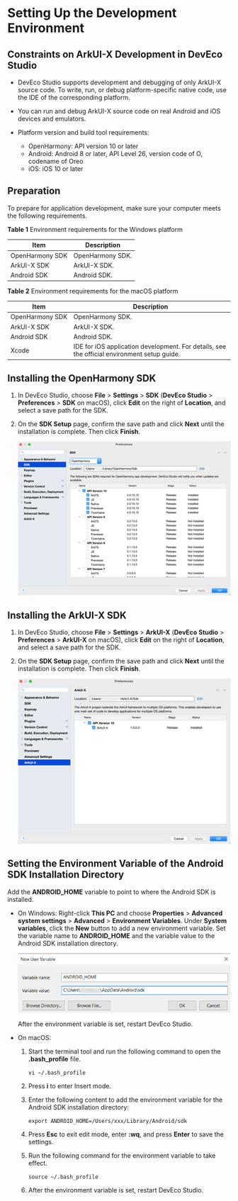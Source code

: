 # Setting Up the Development Environment

## Constraints on ArkUI-X Development in DevEco Studio

- DevEco Studio supports development and debugging of only ArkUI-X source code. To write, run, or debug platform-specific native code, use the IDE of the corresponding platform.

- You can run and debug ArkUI-X source code on real Android and iOS devices and emulators.

- Platform version and build tool requirements:
  - OpenHarmony: API version 10 or later
  - Android: Android 8 or later, API Level 26, version code of O, codename of Oreo
  - iOS: iOS 10 or later

## Preparation

To prepare for application development, make sure your computer meets the following requirements.

  **Table 1** Environment requirements for the Windows platform

| Item| Description|
| -------- | -------- |
| OpenHarmony&nbsp;SDK | OpenHarmony SDK.|
| ArkUI-X&nbsp;SDK | ArkUI-X SDK.|
| Android&nbsp;SDK | Android SDK.|

  **Table 2** Environment requirements for the macOS platform

| Item| Description|
| -------- | -------- |
| OpenHarmony&nbsp;SDK | OpenHarmony SDK.|
| ArkUI-X&nbsp;SDK | ArkUI-X SDK.|
| Android&nbsp;SDK | Android SDK.|
| Xcode | IDE for iOS application development. For details, see the official environment setup guide.|


## Installing the OpenHarmony SDK

1. In DevEco Studio, choose **File** > **Settings** > **SDK** (**DevEco Studio** > **Preferences** > **SDK** on macOS), click **Edit** on the right of **Location**, and select a save path for the SDK.

2. On the **SDK Setup** page, confirm the save path and click **Next** until the installation is complete. Then click **Finish**.

   ![OpenHarmonySDK-IDE](figures/OpenHarmonySDK-IDE.png)


## Installing the ArkUI-X SDK

1. In DevEco Studio, choose **File** > **Settings** > **ArkUI-X** (**DevEco Studio** > **Preferences** > **ArkUI-X** on macOS), click **Edit** on the right of **Location**, and select a save path for the SDK.

2. On the **SDK Setup** page, confirm the save path and click **Next** until the installation is complete. Then click **Finish**.

   ![arkui-xSDK-IDE](figures/arkui-xSDK-IDE.png)


## Setting the Environment Variable of the Android SDK Installation Directory

Add the **ANDROID_HOME** variable to point to where the Android SDK is installed.

- On Windows:
  Right-click **This PC** and choose **Properties** > **Advanced system settings** > **Advanced** > **Environment Variables**. Under **System variables**, click the **New** button to add a new environment variable. Set the variable name to **ANDROID_HOME** and the variable value to the Android SDK installation directory.

  ![en-us_image_0000001578322442](figures/en-us_image_0000001578322442.png)

  After the environment variable is set, restart DevEco Studio.

- On macOS:
  1. Start the terminal tool and run the following command to open the **.bash_profile** file.
     
      ```
      vi ~/.bash_profile
      ```
  2. Press **i** to enter Insert mode.
  3. Enter the following content to add the environment variable for the Android SDK installation directory:
     
      ```
      export ANDROID_HOME=/Users/xxx/Library/Android/sdk
      ```
  4. Press **Esc** to exit edit mode, enter **:wq**, and press **Enter** to save the settings.
  5. Run the following command for the environment variable to take effect.
     
      ```
      source ~/.bash_profile
      ```
  6. After the environment variable is set, restart DevEco Studio.
